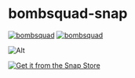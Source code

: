# bombsquad-snap

[![bombsquad](https://snapcraft.io/bombsquad/badge.svg)](https://snapcraft.io/bombsquad)
[![bombsquad](https://snapcraft.io/bombsquad/trending.svg?name=0)](https://snapcraft.io/bombsquad)

![Alt](https://repobeats.axiom.co/api/embed/bacd2cfef7746109a4bb233028d70ba63b111b67.svg "Repobeats analytics image")

[![Get it from the Snap Store](https://snapcraft.io/static/images/badges/en/snap-store-black.svg)](https://snapcraft.io/bombsquad)

